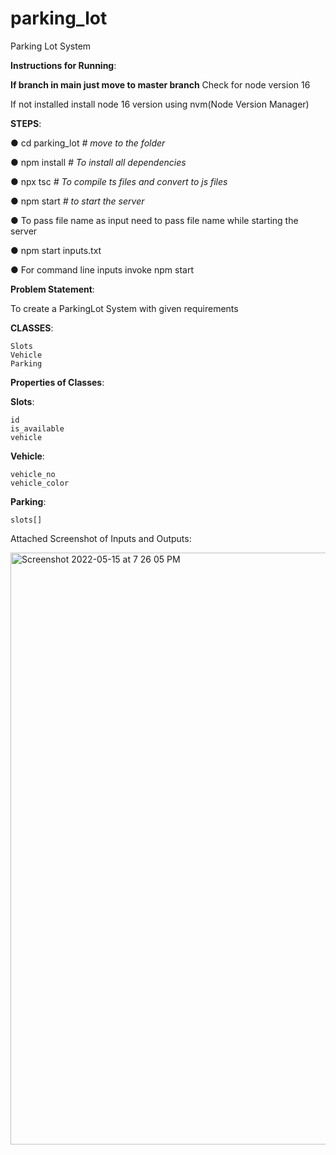 # parking_lot
Parking Lot System

**Instructions for Running**: 

**If branch in main just move to master branch**
Check for node version 16

If not installed install node 16 version using nvm(Node Version Manager)

**STEPS**:

  ● cd parking_lot    	_# move to the folder_
  
  ● npm install      _# To install all dependencies_
  
  ● npx tsc         _# To compile ts files and convert to js files_
  
  ● npm start        _# to start the server_ 
  
  ● To pass file name as input need to pass file name while starting the server
  
  ● npm start inputs.txt
  
  ● For command line inputs invoke npm start
  
**Problem Statement**:

To create a ParkingLot System with given requirements 

**CLASSES**:

  	Slots
 	Vehicle
	Parking

**Properties of Classes**:

**Slots**:

  	id
  	is_available
  	vehicle

**Vehicle**:

  	vehicle_no
  	vehicle_color

**Parking**:

  	slots[]

Attached Screenshot of Inputs and Outputs:

  
<img width="947" alt="Screenshot 2022-05-15 at 7 26 05 PM" src="https://user-images.githubusercontent.com/44942025/168476536-945fd63f-ab91-4d84-b345-6911f67715d1.png">
